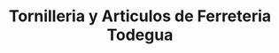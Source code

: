 ---
title: "Tornilleria y Articulos de Ferreteria Todegua"
url: /zona-11/tornilleria-y-articulos-de-ferreteria-todegua/
shop: Eisenwaren
---